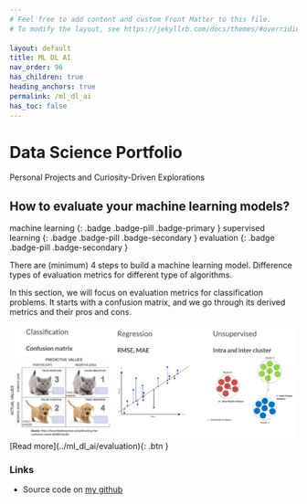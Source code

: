 ```yaml
---
# Feel free to add content and custom Front Matter to this file.
# To modify the layout, see https://jekyllrb.com/docs/themes/#overriding-theme-defaults

layout: default
title: ML DL AI
nav_order: 96
has_children: true
heading_anchors: true
permalink: /ml_dl_ai
has_toc: false
---
```


# Data Science Portfolio
Personal Projects and Curiosity-Driven Explorations
<br>

##  How to evaluate your machine learning models?
machine learning
{: .badge .badge-pill .badge-primary }
supervised learning
{: .badge .badge-pill .badge-secondary }
evaluation
{: .badge .badge-pill .badge-secondary }

There are (minimum) 4 steps to build a machine learning model.
Difference types of evaluation metrics for different type of algorithms.

In this section, we will focus on evaluation metrics for classification problems. It starts with a confusion matrix, and we go through its derived metrics and their pros and cons.


<img src="/assets/images/ml_dl_ai/evaluation_02.webp" alt="drawing" width="500"/>

<span class="fs-3">
[Read more](../ml_dl_ai/evaluation){: .btn }
</span>


### Links
- Source code on [my github](https://github.com/imanursar/)